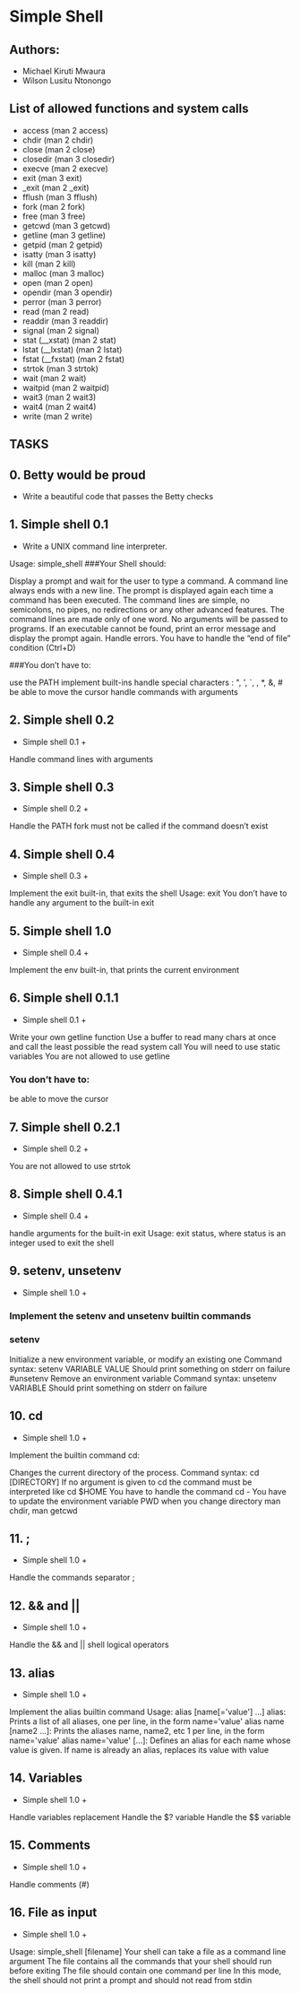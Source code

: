 # Simple Shell
## Authors:
  * Michael Kiruti Mwaura
  * Wilson Lusitu Ntonongo
## List of allowed functions and system calls

- access (man 2 access)
- chdir (man 2 chdir)
- close (man 2 close)
- closedir (man 3 closedir)
- execve (man 2 execve)
- exit (man 3 exit)
- \_exit (man 2 \_exit)
- fflush (man 3 fflush)
- fork (man 2 fork)
- free (man 3 free)
- getcwd (man 3 getcwd)
- getline (man 3 getline)
- getpid (man 2 getpid)
- isatty (man 3 isatty)
- kill (man 2 kill)
- malloc (man 3 malloc)
- open (man 2 open)
- opendir (man 3 opendir)
- perror (man 3 perror)
- read (man 2 read)
- readdir (man 3 readdir)
- signal (man 2 signal)
- stat (\_\_xstat) (man 2 stat)
- lstat (\_\_lxstat) (man 2 lstat)
- fstat (\_\_fxstat) (man 2 fstat)
- strtok (man 3 strtok)
- wait (man 2 wait)
- waitpid (man 2 waitpid)
- wait3 (man 2 wait3)
- wait4 (man 2 wait4)
- write (man 2 write)

## TASKS </h2>

## 0. Betty would be proud

- Write a beautiful code that passes the Betty checks

## 1. Simple shell 0.1

- Write a UNIX command line interpreter.

Usage: simple_shell
###Your Shell should:

Display a prompt and wait for the user to type a command. A command line always ends with a new line.
The prompt is displayed again each time a command has been executed.
The command lines are simple, no semicolons, no pipes, no redirections or any other advanced features.
The command lines are made only of one word. No arguments will be passed to programs.
If an executable cannot be found, print an error message and display the prompt again.
Handle errors.
You have to handle the “end of file” condition (Ctrl+D)

###You don’t have to:

use the PATH
implement built-ins
handle special characters : ", ', `, \, \*, &, #
be able to move the cursor
handle commands with arguments

## 2. Simple shell 0.2

- Simple shell 0.1 +

Handle command lines with arguments

## 3. Simple shell 0.3

- Simple shell 0.2 +

Handle the PATH
fork must not be called if the command doesn’t exist

## 4. Simple shell 0.4

- Simple shell 0.3 +

Implement the exit built-in, that exits the shell
Usage: exit
You don’t have to handle any argument to the built-in exit

## 5. Simple shell 1.0

- Simple shell 0.4 +

Implement the env built-in, that prints the current environment

## 6. Simple shell 0.1.1

- Simple shell 0.1 +

Write your own getline function
Use a buffer to read many chars at once and call the least possible the read system call
You will need to use static variables
You are not allowed to use getline
### You don’t have to:

be able to move the cursor

## 7. Simple shell 0.2.1

- Simple shell 0.2 +

You are not allowed to use strtok

## 8. Simple shell 0.4.1

- Simple shell 0.4 +

handle arguments for the built-in exit
Usage: exit status, where status is an integer used to exit the shell

## 9. setenv, unsetenv

- Simple shell 1.0 +

### Implement the setenv and unsetenv builtin commands

### setenv
Initialize a new environment variable, or modify an existing one
Command syntax: setenv VARIABLE VALUE
Should print something on stderr on failure
#unsetenv
Remove an environment variable
Command syntax: unsetenv VARIABLE
Should print something on stderr on failure

## 10. cd

- Simple shell 1.0 +

Implement the builtin command cd:

Changes the current directory of the process.
Command syntax: cd [DIRECTORY]
If no argument is given to cd the command must be interpreted like cd $HOME
You have to handle the command cd -
You have to update the environment variable PWD when you change directory
man chdir, man getcwd

## 11. ;

- Simple shell 1.0 +

Handle the commands separator ;

## 12. && and ||

- Simple shell 1.0 +

Handle the && and || shell logical operators

## 13. alias

- Simple shell 1.0 +

Implement the alias builtin command
Usage: alias [name[='value'] ...]
alias: Prints a list of all aliases, one per line, in the form name='value'
alias name [name2 ...]: Prints the aliases name, name2, etc 1 per line, in the form name='value'
alias name='value' [...]: Defines an alias for each name whose value is given. If name is already an alias, replaces its value with value

## 14. Variables

- Simple shell 1.0 +

Handle variables replacement
Handle the $? variable
Handle the $$ variable

## 15. Comments

- Simple shell 1.0 +

Handle comments (#)

## 16. File as input

- Simple shell 1.0 +

Usage: simple_shell [filename]
Your shell can take a file as a command line argument
The file contains all the commands that your shell should run before exiting
The file should contain one command per line
In this mode, the shell should not print a prompt and should not read from stdin

